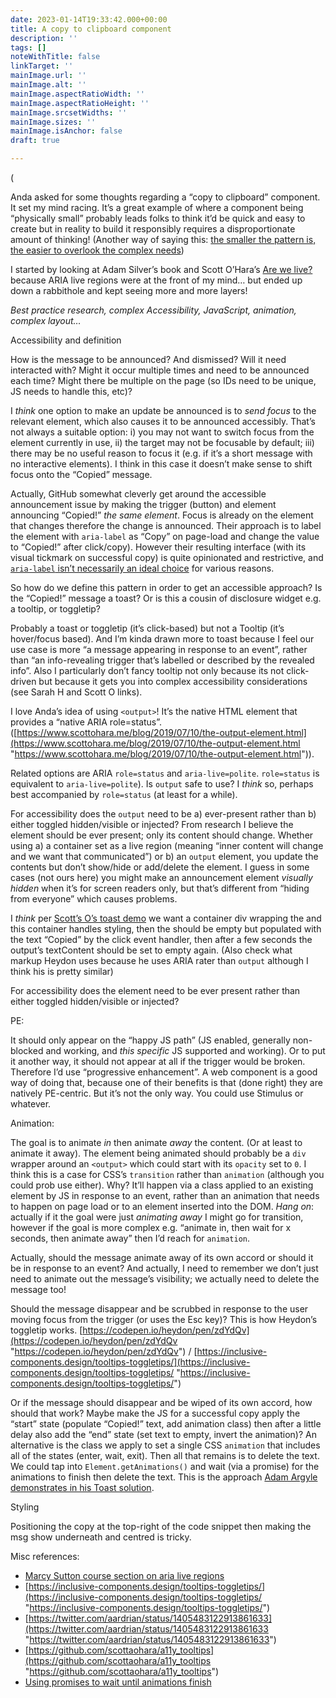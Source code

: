 ```yaml
---
date: 2023-01-14T19:33:42.000+00:00
title: A copy to clipboard component
description: ''
tags: []
noteWithTitle: false
linkTarget: ''
mainImage.url: ''
mainImage.alt: ''
mainImage.aspectRatioWidth: ''
mainImage.aspectRatioHeight: ''
mainImage.srcsetWidths: ''
mainImage.sizes: ''
mainImage.isAnchor: false
draft: true

---
```

(

Anda asked for some thoughts regarding a “copy to clipboard” component. It set my mind racing. It’s a great example of where a component being “physically small” probably leads folks to think it’d be quick and easy to create but in reality to build it responsibly requires a disproportionate amount of thinking! (Another way of saying this: [the smaller the pattern is, the easier to overlook the complex needs](https://adrianroselli.com/2020/01/defining-toast-messages.html#comment-186754))

I started by looking at Adam Silver’s book and Scott O’Hara’s [Are we live?](https://www.scottohara.me/blog/2022/02/05/are-we-live.html) because ARIA live regions were at the front of my mind… but ended up down a rabbithole and kept seeing more and more layers!

_Best practice research, complex Accessibility, JavaScript, animation, complex layout…_

Accessibility and definition

How is the message to be announced? And dismissed? Will it need interacted with? Might it occur multiple times and need to be announced each time? Might there be multiple on the page (so IDs need to be unique, JS needs to handle this, etc)?

I _think_ one option to make an update be announced is to _send focus_ to the relevant element, which also causes it to be announced accessibly. That’s not always a suitable option: i) you may not want to switch focus from the element currently in use, ii) the target may not be focusable by default; iii) there may be no useful reason to focus it (e.g. if it’s a short message with no interactive elements). I think in this case it doesn’t make sense to shift focus onto the “Copied” message.

Actually, GitHub somewhat cleverly get around the accessible announcement issue by making the trigger (button) and element announcing “Copied!” _the same element_. Focus is already on the element that changes therefore the change is announced. Their approach is to label the element with `aria-label` as “Copy” on page-load and change the value to “Copied!” after click/copy). However their resulting interface (with its visual tickmark on successful copy) is quite opinionated and restrictive, and [`aria-label` isn’t necessarily an ideal choice](https://github.com/github/clipboard-copy-element/commit/93894dba09a6e9e95ae22058f93348ede55cdb46) for various reasons.

So how do we define this pattern in order to get an accessible approach? Is the “Copied!” message a toast? Or is this a cousin of disclosure widget e.g. a tooltip, or toggletip?

Probably a toast or toggletip (it’s click-based) but not a Tooltip (it’s hover/focus based). And I’m kinda drawn more to toast because I feel our use case is more “a message appearing in response to an event”, rather than “an info-revealing trigger that’s labelled or described by the revealed info”. Also I particularly don’t fancy tooltip not only because its not click-driven but because it gets you into complex accessibility considerations (see Sarah H and Scott O links).

I love Anda’s idea of using `<output>`! It’s the native HTML element that provides a “native ARIA role=status”. ([https://www.scottohara.me/blog/2019/07/10/the-output-element.html](https://www.scottohara.me/blog/2019/07/10/the-output-element.html "https://www.scottohara.me/blog/2019/07/10/the-output-element.html")). 

Related options are ARIA `role=status` and `aria-live=polite`. `role=status` is equivalent to `aria-live=polite`). Is `output` safe to use? I _think_ so, perhaps best accompanied by `role=status` (at least for a while).

For accessibility does the `output` need to be a) ever-present rather than b) either toggled hidden/visible or injected? From research I believe the element should be ever present; only its content should change. Whether using a) a container set as a live region (meaning “inner content will change and we want that communicated”) or b) an `output` element, you update the contents but don’t show/hide or add/delete the element. I guess in some cases (not ours here) you might make an announcement element _visually hidden_ when it’s for screen readers only, but that’s different from “hiding from everyone” which causes problems.

I _think_ per [Scott’s O’s toast demo](https://scottaohara.github.io/tests/html-output/toastput-aria.html) we want a container div wrapping the <output> and this container handles styling, then the <output> should be empty but populated with the text “Copied” by the click event handler, then after a few seconds the output’s textContent should be set to empty again. (Also check what markup Heydon uses because he uses ARIA rater than `output` although I think his is pretty similar)

For accessibility does the element need to be ever present rather than either toggled hidden/visible or injected?

PE:

It should only appear on the “happy JS path” (JS enabled, generally non-blocked and working, and _this specific_ JS supported and working). Or to put it another way, it should not appear at all if the trigger would be broken. Therefore I’d use “progressive enhancement”. A web component is a good way of doing that, because one of their benefits is that (done right) they are natively PE-centric. But it’s not the only way. You could use Stimulus or whatever.

Animation:

The goal is to animate _in_ then animate _away_ the content. (Or at least to animate it away). The element being animated should probably be a `div` wrapper around an `<output>` which could start with its `opacity` set to `0`. I think this is a case for CSS’s `transition` rather than `animation` (although you could prob use either). Why? It’ll happen via a class applied to an existing element by JS in response to an event, rather than an animation that needs to happen on page load or to an element inserted into the DOM. _Hang on_: actually if it the goal were just _animating away_ I might go for transition, however if the goal is more complex e.g. “animate in, then wait for x seconds, then animate away” then I’d reach for `animation`.

Actually, should the message animate away of its own accord or should it be in response to an event? And actually, I need to remember we don’t just need to animate out the message’s visibility; we actually need to delete the message too!

Should the message disappear and be scrubbed in response to the user moving focus from the trigger (or uses the Esc key)? This is how Heydon’s toggletip works. [https://codepen.io/heydon/pen/zdYdQv](https://codepen.io/heydon/pen/zdYdQv "https://codepen.io/heydon/pen/zdYdQv") / [https://inclusive-components.design/tooltips-toggletips/](https://inclusive-components.design/tooltips-toggletips/ "https://inclusive-components.design/tooltips-toggletips/")

Or if the message should disappear and be wiped of its own accord, how should that work? Maybe make the JS for a successful copy apply the “start” state (populate “Copied!” text, add animation class) then after a little delay also add the “end” state (set text to empty, invert the animation)? An alternative is the class we apply to set a single CSS `animation` that includes all of the states (enter, wait, exit). Then all that remains is to delete the text. We could tap into `Element.getAnimations()` and wait (via a promise) for the animations to finish then delete the text. This is the approach [Adam Argyle demonstrates in his Toast solution](https://web.dev/building-a-toast-component/#putting-all-the-javascript-together). 

Styling 

Positioning the copy at the top-right of the code snippet then making the msg show underneath and centred is tricky.

Misc references:

* [Marcy Sutton course section on aria live regions](https://frontendmasters.com/courses/javascript-accessibility/announcements-with-aria-live-regions/)
* [https://inclusive-components.design/tooltips-toggletips/](https://inclusive-components.design/tooltips-toggletips/ "https://inclusive-components.design/tooltips-toggletips/")
* [https://twitter.com/aardrian/status/1405483122913861633](https://twitter.com/aardrian/status/1405483122913861633 "https://twitter.com/aardrian/status/1405483122913861633")
* [https://github.com/scottaohara/a11y_tooltips](https://github.com/scottaohara/a11y_tooltips "https://github.com/scottaohara/a11y_tooltips")
* [Using promises to wait until animations finish](https://web.dev/building-a-toast-component/#putting-all-the-javascript-together)